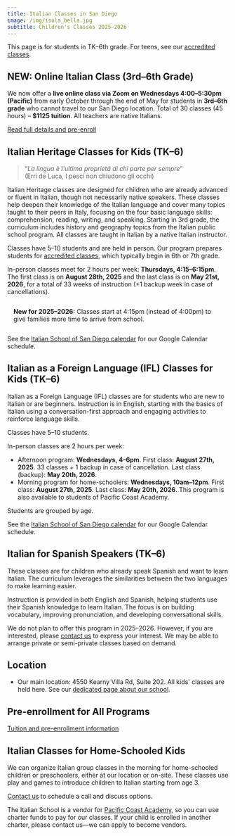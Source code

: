 ```yaml
---
title: Italian Classes in San Diego
image: /img/isola_bella.jpg
subtitle: Children's Classes 2025–2026
---
```


This page is for students in TK–6th grade. For teens, see our [accredited classes](/accredited-classes).

## NEW: Online Italian Class (3rd–6th Grade)

We now offer a **live online class via Zoom on Wednesdays 4:00–5:30pm (Pacific)** from early October through the end of May for students in **3rd–6th grade** who cannot travel to our San Diego location. Total of 30 classes (45 hours) – **$1125 tuition**. All teachers are native Italians. 

[Read full details and pre-enroll](/news/italian-online-class-kids-2025/)

## Italian Heritage Classes for Kids (TK–6)

> “*La lingua è l'ultima proprietà di chi parte per sempre*”  
(Erri de Luca, I pesci non chiudono gli occhi)

Italian Heritage classes are designed for children who are already advanced or fluent in Italian, though not necessarily native speakers. These classes help deepen their knowledge of the Italian language and cover many topics taught to their peers in Italy, focusing on the four basic language skills: comprehension, reading, writing, and speaking. Starting in 3rd grade, the curriculum includes history and geography topics from the Italian public school program. All classes are taught in Italian by a native Italian instructor.

Classes have 5–10 students and are held in person. Our program prepares students for [accredited classes](/accredited-classes), which typically begin in 6th or 7th grade.

In-person classes meet for 2 hours per week: **Thursdays, 4:15–6:15pm**. The first class is on **August 28th, 2025** and the last class is on **May 21st, 2026**, for a total of 33 weeks of instruction (+1 backup week in case of cancellations).


<div class="bg-highlight" style="padding: 1em; border-radius: 0.5em; margin-bottom: 1em;">
<strong>New for 2025–2026:</strong> Classes start at 4:15pm (instead of 4:00pm) to give families more time to arrive from school.
</div>

See the [Italian School of San Diego calendar](/calendar) for our Google Calendar schedule.

## Italian as a Foreign Language (IFL) Classes for Kids (TK–6)

Italian as a Foreign Language (IFL) classes are for students who are new to Italian or are beginners. Instruction is in English, starting with the basics of Italian using a conversation-first approach and engaging activities to reinforce language skills.

Classes have 5–10 students.

In-person classes are 2 hours per week:

* Afternoon program: **Wednesdays, 4–6pm**. First class: **August 27th, 2025**. 33 classes + 1 backup in case of cancellation. Last class (backup): **May 20th, 2026**.
* Morning program for home-schoolers: **Wednesdays, 10am–12pm**. First class: **August 27th, 2025**. Last class: **May 20th, 2026**. This program is also available to students of Pacific Coast Academy.

Students are grouped by age.

See the [Italian School of San Diego calendar](/calendar) for our Google Calendar schedule.

## Italian for Spanish Speakers (TK–6)

These classes are for children who already speak Spanish and want to learn Italian. The curriculum leverages the similarities between the two languages to make learning easier.

Instruction is provided in both English and Spanish, helping students use their Spanish knowledge to learn Italian. The focus is on building vocabulary, improving pronunciation, and developing conversational skills.

We do not plan to offer this program in 2025–2026. However, if you are interested, please [contact us](/contact) to express your interest. We may be able to arrange private or semi-private classes based on demand.

## Location

* Our main location: 4550 Kearny Villa Rd, Suite 202. All kids' classes are held here. See our [dedicated page about our school](/location).


## Pre-enrollment for All Programs

<div class="tc">
<a href="/enroll" class="btn raise">Tuition and pre-enrollment information</a>
</div>

## Italian Classes for Home-Schooled Kids

We can organize Italian group classes in the morning for home-schooled children or preschoolers, either at our location or on-site. These classes use play and games to introduce children to Italian starting from age 3.

[Contact us](/contact) to schedule a call and discuss options.

The Italian School is a vendor for [Pacific Coast Academy](https://pacificcoastacademy.org/), so you can use charter funds to pay for our classes. If your child is enrolled in another charter, please contact us—we can apply to become vendors.
